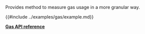 Provides method to measure gas usage in a more granular way.

{{#include ../examples/gas/example.md}}

[**Gas API reference**](../references/gas.md)
